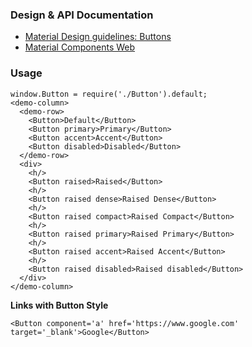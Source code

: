 ### Design & API Documentation

- [Material Design guidelines: Buttons](https://material.io/guidelines/components/buttons.html)
- [Material Components Web](https://material.io/components/web/catalog/buttons/)

### Usage

```
window.Button = require('./Button').default;
<demo-column>
  <demo-row>
    <Button>Default</Button>
    <Button primary>Primary</Button>
    <Button accent>Accent</Button>
    <Button disabled>Disabled</Button>
  </demo-row>
  <div>
    <h/>
    <Button raised>Raised</Button>
    <h/>
    <Button raised dense>Raised Dense</Button>
    <h/>
    <Button raised compact>Raised Compact</Button>
    <h/>
    <Button raised primary>Raised Primary</Button>
    <h/>
    <Button raised accent>Raised Accent</Button>
    <h/>
    <Button raised disabled>Raised disabled</Button>
  </div>
</demo-column>
```

**Links with Button Style**

```
<Button component='a' href='https://www.google.com' target='_blank'>Google</Button>
```
